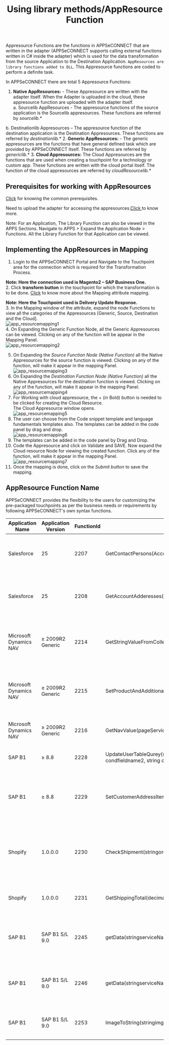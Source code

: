 ﻿---
title: "Using library methods/AppResource Function"
toc: true
tag: developers
category: "Transformation"
menus: 
    transformtipsandtricks:
        title: "Using library methods/AppResource Function"
        weight: 3
        icon: fa fa-file-word-o
        identifier: transformusinglibrary
---
Appresource Functions are the functions in APPSeCONNECT that are written in the adapter (APPSeCONNECT supports calling external 
functions written in C# inside the adapter) which is used for the data transformation from the source Application to the Destination 
Application. `AppResources are library functions added to DLL`. This Appresource functions are coded to perform a definite task. 

In APPSeCONNECT there are total 5 Appresource Functions:

1.	**Native AppResources:** - These Appresource are written with the adapter itself. When the Adapter is uploaded in the cloud, 
    these appresource function are uploaded with the adapter itself.  
a.	Sourcelib AppResources - The appresource functions of the source application is the Sourcelib appresources. 
    These functions are referred by *sourcelib.**

b.	Destinationlib Appresources – The appresource function of the destination application is the Destination Appresources. 
    These functions are referred by *destinationlib.**
2.	**Generic AppResources:** - The generic appresources are the functions that have general defined task which are provided 
    by APPSeCONNECT itself. These functions are referred by *genericlib.**
3.	**Cloud Appresources:** The Cloud Appresources are the functions that are used when creating a touchpoint for a technology or custom app. 
    These functions are written with the cloud portal itself. The function of the cloud appresources are referred by *cloudResourcelib.**

## Prerequisites for working with AppResources

[Click](/transformation/basic-of-source-destination-mapping/#pre-requisites-for-source-and-destination-mapping) for knowing the common prerequisites.

Need to upload the adapter for accessing the appresources.[Click ](/connectors/Version-Extraction-For-Adapter-Upload/) to know more.

Note: For an Application, The Library Function can also be viewed in the APPS Sections. 
Navigate to APPS > Expand the Application Node > Functions. 
All the Library Function for that Application can be viewed.


## Implementing the AppResources in Mapping

1.	Login to the APPSeCONNECT Portal and Navigate to the Touchpoint area for the connection which is required for the 
    Transformation Process.  
 
**Note:  Here the connection used is Magento2 – SAP Business One.**  
2.	Click **transform button** in the touchpoint for which the transformation is to be done. 
    [Click](/transformation/understanding-attribute-mapping/) to know more about the Mapping attribute mapping.  

**Note: Here the Touchpoint used is Delivery Update Response.**  
3.	In the Mapping window of the attribute, expand the node Functions to view all the categories of the Appresources 
    [Generic, Source, Destination and the Cloud].  
![app_resourcemapping1](/staticfiles/Transformation/media/app_resourcemapping1.png)  
4.	On Expanding the Generic Function Node, all the Generic Appresources can be viewed. Clicking on any of the function will be 
    appear in the Mapping Panel.     
![app_resourcemapping2](/staticfiles/Transformation/media/app_resourcemapping2.png)  
	 
5.	On Expanding the *Source Function Node (Native Function)* all the Native Appresources for the source function is viewed. 
    Clicking on any of the function, will make it appear in the mapping Panel.    
![app_resourcemapping3](/staticfiles/Transformation/media/app_resourcemapping3.png)	      
6.	On Expanding the *Destination Function Node (Native Function)* all the Native Appresources for the 
    destination function is viewed. Clicking on any of the function, will make it appear in the mapping Panel.  
![app_resourcemapping4](/staticfiles/Transformation/media/app_resourcemapping4.png)	
7. For Working with cloud appresource, the + (in Bold) button is needed to be clicked for creating the Cloud Resource.  
   The Cloud Appresource window opens.  
![app_resourcemapping5](/staticfiles/Transformation/media/app_resourcemapping5.png)	
8.	The user can choose from the Code snippet template and language fundamentals templates also. The templates can be 
    added in the code panel by drag and drop.   
![app_resourcemapping6](/staticfiles/Transformation/media/app_resourcemapping6.png)	
9.	The templates can be added in the code panel by Drag and Drop. 
10.	Code the Appresource and click on Validate and SAVE. Now expand the Cloud resource Node for viewing the created function. 
    Click any of the function, will make it appear in the mapping Panel.  
![app_resourcemapping7](/staticfiles/Transformation/media/app_resourcemapping7.png)	
11.	Once the mapping is done, click on the *Submit button* to save the mapping.

## AppResource Function Name

APPSeCONNECT provides the flexibility to the users for customizing the pre-packaged touchpoints as per the business needs 
or requirements by following APPSeCONNECT's own syntax functions.

|Application Name |Application Version |FunctionId|Function Name|Description|Example|
|---|---|---|---|------|----|
|Salesforce|25|2207|GetContactPersons(AccountId)|Get contact persons associated with an account id from Salesforce|NULL|
|Salesforce|25|2208|GetAccountAdderesses(AccountId)|Get billTo and ShipTo addresses associated with an account id from Salesforce|NULL|
|Microsoft Dynamics NAV|≥ 2009R2 Generic|2214|GetStringValueFromCollection (pageService,collectionrootname,field1,value1,field2,value2,readfieldname,separatorbetweenstring,xnamespace)|Using this function we can get string values with separator from collection of fields|GetStringValueFromCollection('/Page/CommentList', 'CommentList','Table_Name','Item', 'No',$itemNo,'Comment','new line','urn:microsoft-dynamics-schemas/page/commentlist')|
|Microsoft Dynamics NAV|≥ 2009R2 Generic|2215|SetProductAndAdditionalAttribute(elementCollection,rootElement,uniqueChild,readoptionidfieldname,splitchar,stringkeys,stringvalues,nameSpace)|Using this function, we can set a collection of Product Attribute and Additional attribute|SetProductAndAdditionalAttribute($allAttribute,'Web_ProductAttribute_Page','AttributeName','AttributeOptionId','~',concat('msrp','~','meta_title'),concat('1','~','magentometa title'),'urn:microsoft-dynamics-schemas/page/itemcard')|
|Microsoft Dynamics NAV|≥ 2009R2 Generic|2216|GetNavValue(pageService,field1,value1,field2,value2,field3,value3,returnField)|Using this function we can get a field value of a Page|GetNavValue('/Page/webapplicationcustomerdata','ApplicationId','1','CustomerNo',$customerNo,'','','WebCustomerId')|
|SAP B1|≥ 8.8|2228|UpdateUserTableQurey(string tablename, string setfieldname, string setfieldvalue, string condfieldname, string condfieldvalue, string condfieldname2, string condfieldvalue2)|You can Update SAP B1 User Table Function|UpdateUserTableQurey('AECTRANDATA', 'U_SyncFlag' ,'Y', 'U_KeyValue', 'Item001', 'U_ObjectCode', '4')|
|SAP B1|≥ 8.8|2229|SetCustomerAddressItems(XPathNavigator addressitem, string cardCode)|This function will return unique Address collection from Magento addresses and SAP B1 Addresses|SetCustomerAddressItems(MagentoAddressItems,SAPB1CardCode)|
|Shopify|1.0.0.0|2230|CheckShipment(stringorderid,stringisShippingExist)|This function is used for checking if an invoice/delivery is created for the order during partial invoice download|CheckShipment('10000001', 1)|
|Shopify|1.0.0.0|2231|GetShippingTotal(decimaltotalPrice,decimaltotalTax,decimalitemsWithoutTax,stringshippingTotal)|This funtion is used for calculating total shipping price of an order|GetShippingTotal(totalPrice, totalTax,itemsWithoutTax,shippingTotal)|
|SAP B1|SAP B1 S/L 9.0|2245|getData(stringserviceName,stringactionParam,stringmethodName,boolvalue)|This function is used for getting data from SAP based on the action parameters passes|getData(serviceName, actionParam, methodName, value)|
|SAP B1|SAP B1 S/L 9.0|2246|getData(stringserviceName,stringactionParam,stringmethodName)|This function is used to get data from SAP B1 based on the action parameter passed|getData(serviceName, actionParam, methodName)|
|SAP B1|SAP B1 S/L 9.0|2253|ImageToString(stringimgpath)|Converts Image information at the path specified to base64 string|ImageToString(imgpath)|